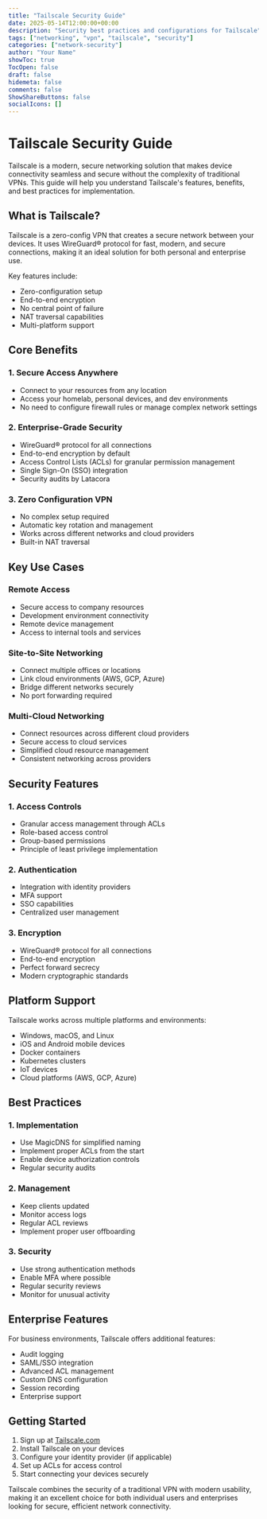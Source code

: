 ```yaml
---
title: "Tailscale Security Guide"
date: 2025-05-14T12:00:00+00:00
description: "Security best practices and configurations for Tailscale"
tags: ["networking", "vpn", "tailscale", "security"]
categories: ["network-security"]
author: "Your Name"
showToc: true
TocOpen: false
draft: false
hidemeta: false
comments: false
ShowShareButtons: false
socialIcons: []
---
```


# Tailscale Security Guide

Tailscale is a modern, secure networking solution that makes device connectivity seamless and secure without the complexity of traditional VPNs. This guide will help you understand Tailscale's features, benefits, and best practices for implementation.

## What is Tailscale?

Tailscale is a zero-config VPN that creates a secure network between your devices. It uses WireGuard® protocol for fast, modern, and secure connections, making it an ideal solution for both personal and enterprise use.

Key features include:
- Zero-configuration setup
- End-to-end encryption
- No central point of failure
- NAT traversal capabilities
- Multi-platform support

## Core Benefits

### 1. Secure Access Anywhere
- Connect to your resources from any location
- Access your homelab, personal devices, and dev environments
- No need to configure firewall rules or manage complex network settings

### 2. Enterprise-Grade Security
- WireGuard® protocol for all connections
- End-to-end encryption by default
- Access Control Lists (ACLs) for granular permission management
- Single Sign-On (SSO) integration
- Security audits by Latacora

### 3. Zero Configuration VPN
- No complex setup required
- Automatic key rotation and management
- Works across different networks and cloud providers
- Built-in NAT traversal

## Key Use Cases

### Remote Access
- Secure access to company resources
- Development environment connectivity
- Remote device management
- Access to internal tools and services

### Site-to-Site Networking
- Connect multiple offices or locations
- Link cloud environments (AWS, GCP, Azure)
- Bridge different networks securely
- No port forwarding required

### Multi-Cloud Networking
- Connect resources across different cloud providers
- Secure access to cloud services
- Simplified cloud resource management
- Consistent networking across providers

## Security Features

### 1. Access Controls
- Granular access management through ACLs
- Role-based access control
- Group-based permissions
- Principle of least privilege implementation

### 2. Authentication
- Integration with identity providers
- MFA support
- SSO capabilities
- Centralized user management

### 3. Encryption
- WireGuard® protocol for all connections
- End-to-end encryption
- Perfect forward secrecy
- Modern cryptographic standards

## Platform Support

Tailscale works across multiple platforms and environments:
- Windows, macOS, and Linux
- iOS and Android mobile devices
- Docker containers
- Kubernetes clusters
- IoT devices
- Cloud platforms (AWS, GCP, Azure)

## Best Practices

### 1. Implementation
- Use MagicDNS for simplified naming
- Implement proper ACLs from the start
- Enable device authorization controls
- Regular security audits

### 2. Management
- Keep clients updated
- Monitor access logs
- Regular ACL reviews
- Implement proper user offboarding

### 3. Security
- Use strong authentication methods
- Enable MFA where possible
- Regular security reviews
- Monitor for unusual activity

## Enterprise Features

For business environments, Tailscale offers additional features:
- Audit logging
- SAML/SSO integration
- Advanced ACL management
- Custom DNS configuration
- Session recording
- Enterprise support

## Getting Started

1. Sign up at [Tailscale.com](https://tailscale.com)
2. Install Tailscale on your devices
3. Configure your identity provider (if applicable)
4. Set up ACLs for access control
5. Start connecting your devices securely

Tailscale combines the security of a traditional VPN with modern usability, making it an excellent choice for both individual users and enterprises looking for secure, efficient network connectivity.
